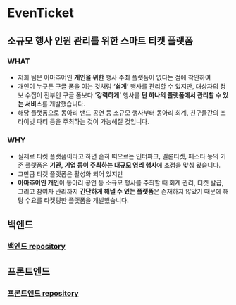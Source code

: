 # EvenTicket

## 소규모 행사 인원 관리를 위한 스마트 티켓 플랫폼

### **WHAT**

- 저희 팀은 아마추어인 **개인을 위한** 행사 주최 플랫폼이 없다는 점에 착안하여
- 개인이 누구든 구글 폼을 여는 것처럼 **‘쉽게’** 행사를 관리할 수 있지만, 대상자의 정보 수집이 전부인 구글 폼보다 **‘강력하게’** 행사를 **단 하나의 플랫폼에서 관리할 수 있는 서비스**를 개발했습니다.
- 해당 플랫폼으로 동아리 밴드 공연 등 소규모 행사부터 동아리 회계, 친구들간의 프라이빗 파티 등을 주최하는 것이 가능해질 것입니다.

### **WHY**

- 실제로 티켓 플랫폼이라고 하면 흔히 떠오르는 인터파크, 멜론티켓, 페스타 등의 기존 플랫폼은 **기관, 기업 등이 주최하는 대규모 영리 행사**에 초점을 맞춰 왔습니다.
- 그만큼 티켓 플랫폼은 활성화 되어 있지만
- **아마추어인 개인**이 동아리 공연 등 소규모 행사를 주최할 때 회계 관리, 티켓 발급, 그리고 참여자 관리까지 **간단하게 해낼 수 있는 플랫폼**은 존재하지 않았기 때문에 해당 수요를 타켓팅한 플랫폼을 개발했습니다.


## 백엔드

### [백엔드 repository](https://github.com/Capstone-L2K/eventicket-serverless)


## 프론트엔드

### [프론트엔드 repository](https://github.com/Capstone-L2K/eventicket-client)
